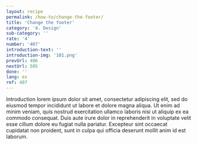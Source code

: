 ```yaml
---
layout: recipe
permalink: /how-to/change-the-footer/
title: 'Change the footer'
category: '4. Design'
sub-category: ''
rate: '4'
number: '407'
introduction-text: ''
introduction-img: '101.png'
prevUrl: 406
nextUrl: 505
done: ''
lang: es
ref: 407
---
```


Introduction lorem ipsum dolor sit amet, consectetur adipiscing elit, sed do eiusmod tempor incididunt ut labore et dolore magna aliqua. Ut enim ad minim veniam, quis nostrud exercitation ullamco laboris nisi ut aliquip ex ea commodo consequat. Duis aute irure dolor in reprehenderit in voluptate velit esse cillum dolore eu fugiat nulla pariatur. Excepteur sint occaecat cupidatat non proident, sunt in culpa qui officia deserunt mollit anim id est laborum.

